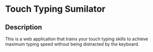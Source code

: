 # Touch Typing Sumilator

## Description

This is a web application that trains your touch typing skills to achieve maximum typing speed without being distracted by the keyboard.
